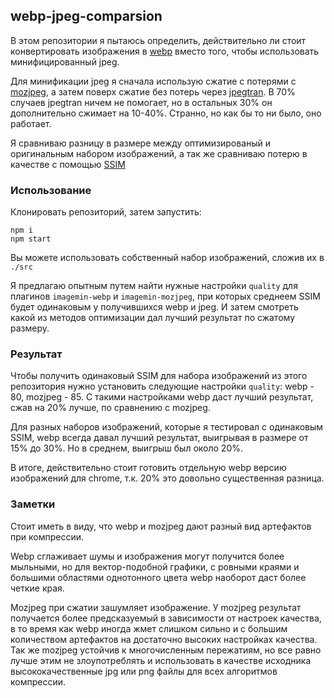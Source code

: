 ## webp-jpeg-comparsion


В этом репозитории я пытаюсь определить, действительно ли стоит конвертировать изображения в [webp](https://developers.google.com/speed/webp/) вместо того, чтобы использовать минифицированный jpeg.

Для минификации jpeg я сначала использую сжатие с потерями с [mozjpeg](https://github.com/mozilla/mozjpeg), а затем поверх сжатие без потерь через [jpegtran](https://github.com/imagemin/imagemin-jpegtran). В 70% случаев jpegtran ничем не помогает, но в остальных 30% он дополнительно сжимает на 10-40%. Странно, но как бы то ни было, оно работает.

Я сравниваю разницу в размере между оптимизированый и оригинальным набором изображений, а так же сравниваю потерю в качестве с помощью [SSIM](https://github.com/darosh/image-ssim-js)


### Использование

Клонировать репозиторий, затем запустить:
```
npm i
npm start
```

Вы можете использовать собственный набор изображений, сложив их в `./src`

Я предлагаю опытным путем найти нужные настройки `quality` для плагинов `imagemin-webp` и `imagemin-mozjpeg`, при которых среднеем SSIM будет одинаковым у получившихся webp и jpeg. И затем смотреть какой из методов оптимизации дал лучший результат по сжатому размеру.


### Результат

Чтобы получить одинаковый SSIM для набора изображений из этого репозитория нужно установить следующие настройки `quality`: webp - 80, mozjpeg - 85. С такими настройками webp даст лучший результат, сжав на 20% лучше, по сравнению с mozjpeg. 

Для разных наборов изображений, которые я тестировал с одинаковым SSIM, webp всегда давал лучший результат, выигрывая в размере от 15% до 30%. Но в среднем, выигрыш был около 20%.

В итоге, действительно стоит готовить отдельную webp версию изображений для chrome, т.к. 20% это довольно существенная разница.


### Заметки

Стоит иметь в виду, что webp и mozjpeg дают разный вид артефактов при компрессии. 

Webp сглаживает шумы и изображения могут получится более мыльными, но для вектор-подобной графики, с ровными краями и большими областями однотонного цвета webp наоборот даст более четкие края. 

Mozjpeg при сжатии зашумляет изображение. У mozjpeg результат получается более предсказуемый в зависимости от настроек качества, в то время как webp иногда жмет слишком сильно и с большим количеством артефактов на достаточно высоких настройках качества. Так же mozjpeg устойчив к многочисленным пережатиям, но все равно лучше этим не злоупотреблять и использовать в качестве исходника высококачественные jpg или png файлы для всех алгоритмов компрессии.




 
 